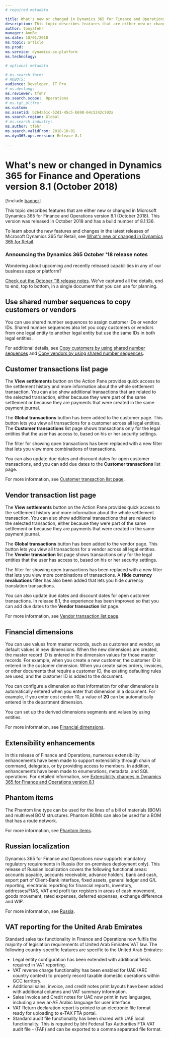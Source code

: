 ```yaml
---
# required metadata

title: What's new or changed in Dynamics 365 for Finance and Operations version 8.1 (October 2018)
description: This topic describes features that are either new or changed in Dynamics 365 for Finance and Operations version 8.1. This version was released in October 2018.
author: tonyafehr
manager: AnnBe
ms.date: 10/01/2018
ms.topic: article
ms.prod: 
ms.service: dynamics-ax-platform
ms.technology: 

# optional metadata

# ms.search.form: 
# ROBOTS: 
audience: Developer, IT Pro
# ms.devlang: 
ms.reviewer: tfehr
ms.search.scope:  Operations
# ms.tgt_pltfrm: 
ms.custom: 
ms.assetid: b264a51c-52d1-45c5-b698-64c5242c592a
ms.search.region: Global
# ms.search.industry: 
ms.author: tfehr
ms.search.validFrom: 2018-10-01 
ms.dyn365.ops.version: Release 8.1

---
```

# What's new or changed in Dynamics 365 for Finance and Operations version 8.1 (October 2018)

[!include [banner](../includes/banner.md)]

This topic describes features that are either new or changed in Microsoft Dynamics 365 for Finance and Operations version 8.1 (October 2018). This version was released in October 2018 and has a build number of 8.1.136.

To learn about the new features and changes in the latest releases of Microsoft Dynamics 365 for Retail, see [What's new or changed in Dynamics 365 for Retail](https://docs.microsoft.com/en-us/dynamics365/unified-operations/retail/get-started/whats-new).

### Announcing the Dynamics 365 October '18 release notes
Wondering about upcoming and recently released capabilities in any of our business apps or platform? 

[Check out the October '18 release notes](https://go.microsoft.com/fwlink/?linkid=870424). We've captured all the details, end to end, top to bottom, in a single document that you can use for planning. 

## Use shared number sequences to copy customers or vendors
You can use shared number sequences to assign customer IDs or vendor IDs. Shared number sequences also let you copy customers or vendors from one legal entity to another legal entity but use the same IDs in both legal entities.

For additional details, see [Copy customers by using shared number sequences](../../financials/accounts-receivable/copy-customer.md) and [Copy vendors by using shared number sequences](../../financials/accounts-payable/vendor-copy.md).

## Customer transactions list page
The **View settlements** button on the Action Pane provides quick access to the settlement history and more information about the whole settlement transaction. You can also show additional transactions that are related to the selected transaction, either because they were part of the same settlement or because they are payments that were created in the same payment journal.

The **Global transactions** button has been added to the customer page. This button lets you view all transactions for a customer across all legal entities. The **Customer transactions** list page shows transactions only for the legal entities that the user has access to, based on his or her security settings.

The filter for showing open transactions has been replaced with a new filter that lets you view more combinations of transactions. 

You can also update due dates and discount dates for open customer transactions, and you can add due dates to the **Customer transactions** list page. 

For more information, see [Customer transaction list page](../../financials/accounts-receivable/customer-transactions-list-page.md).

## Vendor transaction list page 
The **View settlements** button on the Action Pane provides quick access to the settlement history and more information about the whole settlement transaction. You can also show additional transactions that are related to the selected transaction, either because they were part of the same settlement or because they are payments that were created in the same payment journal.

The **Global transactions** button has been added to the vendor page. This button lets you view all transactions for a vendor across all legal entities. The **Vendor transaction** list page shows transactions only for the legal entities that the user has access to, based on his or her security settings.

The filter for showing open transactions has been replaced with a new filter that lets you view more combinations of transactions. A **Hide currency revaluations** filter has also been added that lets you hide currency translation transactions. 

You can also update due dates and discount dates for open customer transactions. In release 8.1, the experience has been improved so that you can add due dates to the **Vendor transaction** list page. 

For more information, see [Vendor transaction list page](../../financials/accounts-payable/vendor-transaction-list-page.md).

## Financial dimensions
You can use values from master records, such as customer and vendor, as default values in new dimensions. When the new dimensions are created, the master record ID is entered in the dimension values for those master records. For example, when you create a new customer, the customer ID is entered in the customer dimension. When you create sales orders, invoices, or other documents that require a customer ID, the existing defaulting rules are used, and the customer ID is added to the document.

You can configure a dimension so that information for other dimensions is automatically entered when you enter that dimension in a document. For example, if you enter cost center 10, a value of **20** can be automatically entered in the department dimension.

You can set up the derived dimensions segments and values by using entities.

For more information, see [Financial dimensions](../../financials/general-ledger/financial-dimensions.md).

## Extensibility enhancements
In this release of Finance and Operations, numerous extensibility enhancements have been made to support extensibility through chain of command, delegates, or by providing access to members. In addition, enhancements have been made to enumerations, metadata, and SQL operations. For detailed information, see [Extensibility changes in Dynamics 365 for Finance and Operations version 8.1](../../dev-itpro/extensibility/extensibility-changes-81.md) 

## Phantom items
The Phantom line type can be used for the lines of a bill of materials (BOM) and multilevel BOM structures. Phantom BOMs can also be used for a BOM that has a route network. 

For more information, see [Phantom items](../../supply-chain/production-control/phantom-items.md).

## Russian localization
Dynamics 365 for Finance and Operations now supports mandatory regulatory requirements in Russia (for on-premises deployment only). This release of Russian localization covers the following functional areas: accounts payable, accounts receivable, advance holders, bank and cash, export part of Client-Bank interface, fixed assets, general ledger and G/L reporting, electronic reporting for financial reports, inventory, addresses/FIAS, VAT and profit tax registers in areas of cash movement, goods movement, rated expenses, deferred expenses, exchange difference and WIP. 

For more information, see [Russia](../../financials/localizations/russia.md).

## VAT reporting for the United Arab Emirates	
Standard sales tax functionality in Finance and Operations now fulfils the majority of legislation requirements of United Arab Emirates VAT law. The following country-specific features are specific to the United Arab Emirates:

  - Legal entity configuration has been extended with additional fields required in VAT reporting.
  - VAT reverse charge functionality has been enabled for UAE (ARE country context) to properly record taxable domestic operations within GCC territory.
  - Additional sales, invoice, and credit notes print layouts have been added with additional columns and VAT summary information.
  - Sales Invoice and Credit notes for UAE now print in two languages, including a new ar-AE Arabic language for user interface.
  - VAT Return declaration report is printed to an electronic file format ready for uploading to e-TAX FTA portal.
  - Standard audit file functionality has been shared with UAE local functionality. This is required by bht Federal Tax Authorities FTA VAT audit file - (FAF) and can be exported to a comma separated file format.
